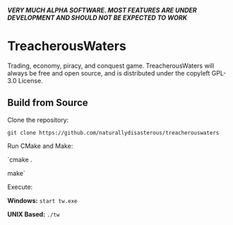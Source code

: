 ***VERY MUCH ALPHA SOFTWARE. MOST FEATURES ARE UNDER DEVELOPMENT AND SHOULD NOT BE EXPECTED TO WORK***

# TreacherousWaters

Trading, economy, piracy, and conquest game. TreacherousWaters will always be free and open source, and is distributed under the copyleft GPL-3.0 License.

## Build from Source

Clone the repository:

`git clone https://github.com/naturallydisasterous/treacherouswaters`

Run CMake and Make:

`cmake .

make`

Execute:

**Windows:** `start tw.exe`

**UNIX Based:** `./tw`
